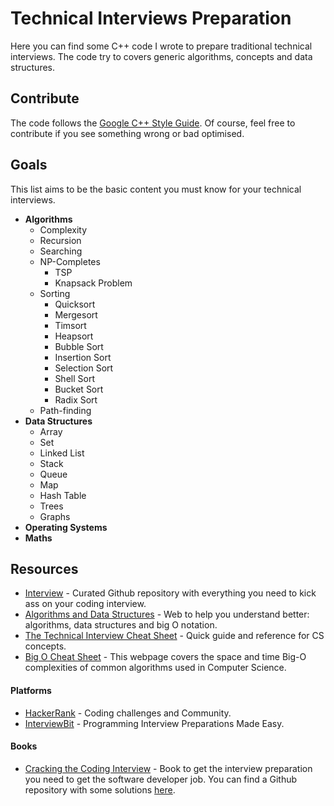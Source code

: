 # Technical Interviews Preparation
Here you can find some C++ code I wrote to prepare traditional technical interviews. The code try to covers generic algorithms, concepts and data structures. 

## Contribute
The code follows the [Google C++ Style Guide](https://google-styleguide.googlecode.com/svn/trunk/cppguide.html). Of course, feel free to contribute if you see something wrong or bad optimised. 

## Goals
This list aims to be the basic content you must know for your technical interviews.

- **Algorithms**
  - Complexity
  - Recursion
  - Searching
  - NP-Completes
    - TSP
    - Knapsack Problem
  - Sorting
    - Quicksort
    - Mergesort
    - Timsort
    - Heapsort
    - Bubble Sort
    - Insertion Sort
    - Selection Sort
    - Shell Sort
    - Bucket Sort
    - Radix Sort
  - Path-finding
- **Data Structures**
  - Array
  - Set
  - Linked List
  - Stack
  - Queue
  - Map
  - Hash Table
  - Trees
  - Graphs
- **Operating Systems**
- **Maths**

## Resources
* [Interview](https://github.com/andreis/interview) - Curated Github repository with everything you need to kick ass on your coding interview.
* [Algorithms and Data Structures](http://cooervo.github.io/Algorithms-DataStructures-BigONotation/index.html) - Web to help you understand better: algorithms, data structures and big O notation.
* [The Technical Interview Cheat Sheet](https://gist.github.com/TSiege/cbb0507082bb18ff7e4b) - Quick guide and reference for CS concepts.
* [Big O Cheat Sheet](http://bigocheatsheet.com/) - This webpage covers the space and time Big-O complexities of common algorithms used in Computer Science. 

#### Platforms
* [HackerRank](https://www.hackerrank.com/) - Coding challenges and Community.
* [InterviewBit](https://www.interviewbit.com/) - Programming Interview Preparations Made Easy. 

#### Books
* [Cracking the Coding Interview](http://www.amazon.com/Cracking-Coding-Interview-Programming-Questions/dp/098478280X) - Book to get the interview preparation you need to get the software developer job. You can find a Github repository with some solutions [here](https://github.com/gaylemcd/ctci).

